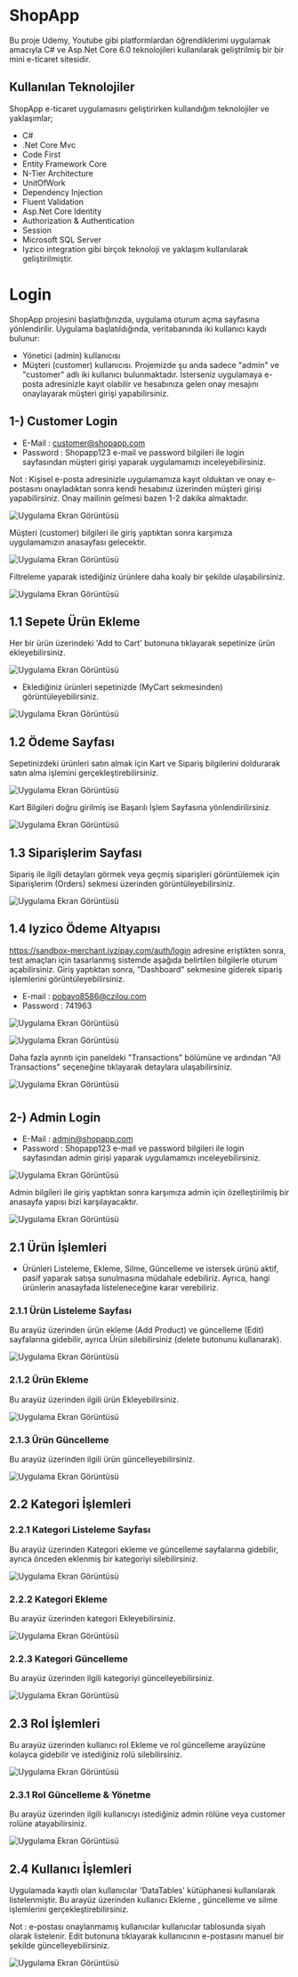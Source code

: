 
# ShopApp

Bu proje Udemy, Youtube gibi platformlardan öğrendiklerimi uygulamak amacıyla C# ve Asp.Net Core 6.0 teknolojileri kullanılarak geliştrilmiş bir bir mini e-ticaret sitesidir.




## Kullanılan Teknolojiler

ShopApp e-ticaret uygulamasını geliştirirken kullandığım teknolojiler ve yaklaşımlar;
- C#
- .Net Core Mvc 
- Code First
- Entity Framework Core
- N-Tier Architecture
- UnitOfWork
- Dependency Injection
- Fluent Validation
- Asp.Net Core Identity
- Authorization & Authentication
- Session
- Microsoft SQL Server
- Iyzico integration
gibi birçok teknoloji ve yaklaşım kullanılarak geliştirilmiştir.

  
# Login

ShopApp projesini başlattığınızda, uygulama oturum açma sayfasına yönlendirilir. Uygulama başlatıldığında, veritabanında iki kullanıcı kaydı bulunur:
- Yönetici (admin) kullanıcısı
- Müşteri (customer) kullanıcısı.
Projemizde şu anda sadece "admin" ve "customer" adlı iki kullanıcı bulunmaktadır. İsterseniz uygulamaya e-posta adresinizle kayıt olabilir ve hesabınıza gelen onay mesajını onaylayarak müşteri girişi yapabilirsiniz.

  
## 1-) Customer Login
- E-Mail : customer@shopapp.com
- Password : Shopapp123
e-mail ve password bilgileri ile login sayfasından müşteri girişi yaparak uygulamamızı inceleyebilirsiniz.

Not : Kişisel e-posta adresinizle uygulamamıza kayıt olduktan ve onay e-postasını onayladıktan sonra kendi hesabınız üzerinden müşteri girişi yapabilirsiniz. Onay mailinin gelmesi bazen 1-2 dakika almaktadır.

![Uygulama Ekran Görüntüsü](https://i.hizliresim.com/c7vjutn.png)

Müşteri (customer) bilgileri ile giriş yaptıktan sonra karşımıza uygulamamızın anasayfası gelecektir.

![Uygulama Ekran Görüntüsü](https://i.hizliresim.com/jm540zc.png)

Filtreleme yaparak istediğiniz ürünlere daha koaly bir şekilde ulaşabilirsiniz.

![Uygulama Ekran Görüntüsü](https://i.hizliresim.com/mqh07xe.png)

## 1.1 Sepete Ürün Ekleme

Her bir ürün üzerindeki 'Add to Cart' butonuna tıklayarak sepetinize ürün ekleyebilirsiniz.

![Uygulama Ekran Görüntüsü](https://i.hizliresim.com/ngkhaq4.png)

- Eklediğiniz ürünleri sepetinizde (MyCart sekmesinden) görüntüleyebilirsiniz.

![Uygulama Ekran Görüntüsü](https://i.hizliresim.com/nb3yfpt.png)

## 1.2 Ödeme Sayfası
Sepetinizdeki ürünleri satın almak için Kart  ve Sipariş bilgilerini doldurarak satın alma işlemini gerçekleştirebilirsiniz.

![Uygulama Ekran Görüntüsü](https://i.hizliresim.com/13ovcsj.png)

Kart Bilgileri doğru girilmiş ise Başarılı İşlem Sayfasına yönlendirilirsiniz.

![Uygulama Ekran Görüntüsü](https://i.hizliresim.com/4612dhu.png)

## 1.3 Siparişlerim Sayfası
Sipariş ile ilgili detayları görmek veya geçmiş siparişleri görüntülemek için Siparişlerim (Orders) sekmesi üzerinden görüntüleyebilirsiniz.

![Uygulama Ekran Görüntüsü](https://i.hizliresim.com/c5euxo3.png)


## 1.4 Iyzico Ödeme Altyapısı

https://sandbox-merchant.iyzipay.com/auth/login adresine eriştikten sonra, test amaçları için tasarlanmış sistemde aşağıda belirtilen bilgilerle oturum açabilirsiniz. Giriş yaptıktan sonra, "Dashboard" sekmesine giderek sipariş işlemlerini görüntüleyebilirsiniz. 
- E-mail : pobavo8586@czilou.com
- Password : 741963

![Uygulama Ekran Görüntüsü](https://i.hizliresim.com/pxdwgp8.png)

![Uygulama Ekran Görüntüsü](https://i.hizliresim.com/dwi4xls.png)

Daha fazla ayrıntı için paneldeki "Transactions" bölümüne ve ardından "All Transactions" seçeneğine tıklayarak detaylara ulaşabilirsiniz.

![Uygulama Ekran Görüntüsü](https://i.hizliresim.com/g6vojau.png)

# 

## 2-) Admin Login
- E-Mail : admin@shopapp.com
- Password : Shopapp123
e-mail ve password bilgileri ile login sayfasından admin girişi yaparak uygulamamızı inceleyebilirsiniz.

![Uygulama Ekran Görüntüsü](https://i.hizliresim.com/qf0ttu5.png)
 
Admin bilgileri ile giriş yaptıktan sonra karşımıza admin için özelleştirilmiş bir anasayfa yapısı bizi karşılayacaktır.

![Uygulama Ekran Görüntüsü](https://i.hizliresim.com/izd2h3a.png)


## 2.1 Ürün İşlemleri
- Ürünleri Listeleme, Ekleme, Silme, Güncelleme ve istersek ürünü aktif, pasif yaparak satışa sunulmasına müdahale edebiliriz. Ayrıca, hangi ürünlerin anasayfada listeleneceğine karar verebiliriz.

### 2.1.1 Ürün Listeleme Sayfası
Bu arayüz üzerinden ürün ekleme (Add Product) ve güncelleme (Edit) sayfalarına gidebilir, ayrıca Ürün silebilirsiniz (delete butonunu kullanarak).

![Uygulama Ekran Görüntüsü](https://i.hizliresim.com/exbfqjg.png)


### 2.1.2 Ürün Ekleme
Bu arayüz üzerinden ilgili ürün Ekleyebilirsiniz.

![Uygulama Ekran Görüntüsü](https://i.hizliresim.com/qzpz9qh.png)

### 2.1.3 Ürün Güncelleme
Bu arayüz üzerinden ilgili ürün güncelleyebilirsiniz.

![Uygulama Ekran Görüntüsü](https://i.hizliresim.com/9ycrl2x.png)

## 2.2 Kategori İşlemleri

### 2.2.1 Kategori Listeleme Sayfası
Bu arayüz üzerinden Kategori ekleme ve güncelleme sayfalarına gidebilir, ayrıca önceden eklenmiş bir kategoriyi silebilirsiniz.

![Uygulama Ekran Görüntüsü](https://i.hizliresim.com/n1712dq.png)

### 2.2.2 Kategori Ekleme
Bu arayüz üzerinden kategori Ekleyebilirsiniz.

![Uygulama Ekran Görüntüsü](https://i.hizliresim.com/reme57h.png)

### 2.2.3 Kategori Güncelleme
Bu arayüz üzerinden ilgili kategoriyi güncelleyebilirsiniz.

![Uygulama Ekran Görüntüsü](https://i.hizliresim.com/d1apoki.png)

## 2.3 Rol İşlemleri
Bu arayüz üzerinden kullanıcı rol Ekleme ve rol güncelleme arayüzüne kolayca gidebilir ve istediğiniz rolü silebilirsiniz.

![Uygulama Ekran Görüntüsü](https://i.hizliresim.com/pi84uos.png)


### 2.3.1 Rol Güncelleme & Yönetme
Bu arayüz üzerinden ilgili kullanıcıyı istediğiniz admin rölüne veya customer rolüne atayabilirsiniz.

![Uygulama Ekran Görüntüsü](https://i.hizliresim.com/ap3t8hi.png)


## 2.4 Kullanıcı İşlemleri
Uygulamada kayıtlı olan kullanıcılar 'DataTables' kütüphanesi kullanılarak listelenmiştir. Bu arayüz üzerinden kullanıcı Ekleme , güncelleme ve silme işlemlerini gerçekleştirebilirsiniz.

Not : e-postası onaylanmamış kullanıcılar kullanıcılar tablosunda siyah olarak listelenir. Edit butonuna tıklayarak kullanıcının e-postasını manuel bir şekilde güncelleyebilirsiniz.

![Uygulama Ekran Görüntüsü](https://i.hizliresim.com/28bn8lz.png)

